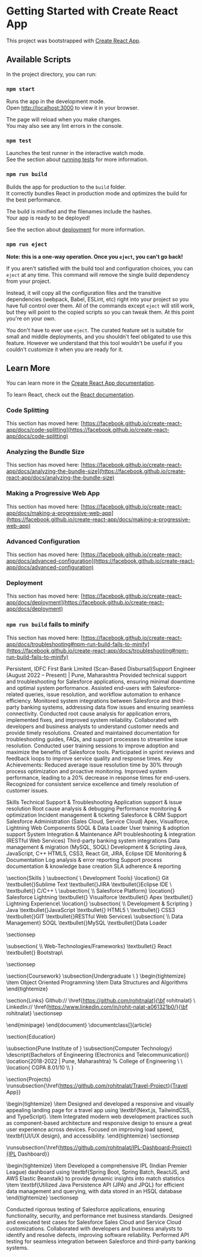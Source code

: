 # Getting Started with Create React App

This project was bootstrapped with [Create React App](https://github.com/facebook/create-react-app).

## Available Scripts

In the project directory, you can run:

### `npm start`

Runs the app in the development mode.\
Open [http://localhost:3000](http://localhost:3000) to view it in your browser.

The page will reload when you make changes.\
You may also see any lint errors in the console.

### `npm test`

Launches the test runner in the interactive watch mode.\
See the section about [running tests](https://facebook.github.io/create-react-app/docs/running-tests) for more information.

### `npm run build`

Builds the app for production to the `build` folder.\
It correctly bundles React in production mode and optimizes the build for the best performance.

The build is minified and the filenames include the hashes.\
Your app is ready to be deployed!

See the section about [deployment](https://facebook.github.io/create-react-app/docs/deployment) for more information.

### `npm run eject`

**Note: this is a one-way operation. Once you `eject`, you can't go back!**

If you aren't satisfied with the build tool and configuration choices, you can `eject` at any time. This command will remove the single build dependency from your project.

Instead, it will copy all the configuration files and the transitive dependencies (webpack, Babel, ESLint, etc) right into your project so you have full control over them. All of the commands except `eject` will still work, but they will point to the copied scripts so you can tweak them. At this point you're on your own.

You don't have to ever use `eject`. The curated feature set is suitable for small and middle deployments, and you shouldn't feel obligated to use this feature. However we understand that this tool wouldn't be useful if you couldn't customize it when you are ready for it.

## Learn More

You can learn more in the [Create React App documentation](https://facebook.github.io/create-react-app/docs/getting-started).

To learn React, check out the [React documentation](https://reactjs.org/).

### Code Splitting

This section has moved here: [https://facebook.github.io/create-react-app/docs/code-splitting](https://facebook.github.io/create-react-app/docs/code-splitting)

### Analyzing the Bundle Size

This section has moved here: [https://facebook.github.io/create-react-app/docs/analyzing-the-bundle-size](https://facebook.github.io/create-react-app/docs/analyzing-the-bundle-size)

### Making a Progressive Web App

This section has moved here: [https://facebook.github.io/create-react-app/docs/making-a-progressive-web-app](https://facebook.github.io/create-react-app/docs/making-a-progressive-web-app)

### Advanced Configuration

This section has moved here: [https://facebook.github.io/create-react-app/docs/advanced-configuration](https://facebook.github.io/create-react-app/docs/advanced-configuration)

### Deployment

This section has moved here: [https://facebook.github.io/create-react-app/docs/deployment](https://facebook.github.io/create-react-app/docs/deployment)

### `npm run build` fails to minify

This section has moved here: [https://facebook.github.io/create-react-app/docs/troubleshooting#npm-run-build-fails-to-minify](https://facebook.github.io/create-react-app/docs/troubleshooting#npm-run-build-fails-to-minify)







Persistent, IDFC First Bank Limited (Scan-Based Disbursal)Support Engineer (August 2022 – Present) | Pune, Maharashtra
Provided technical support and troubleshooting for Salesforce applications, ensuring minimal downtime and optimal system performance.
Assisted end-users with Salesforce-related queries, issue resolution, and workflow automation to enhance efficiency.
Monitored system integrations between Salesforce and third-party banking systems, addressing data flow issues and ensuring seamless connectivity.
Conducted root cause analysis for application errors, implemented fixes, and improved system reliability.
Collaborated with developers and business analysts to understand customer needs and provide timely resolutions.
Created and maintained documentation for troubleshooting guides, FAQs, and support processes to streamline issue resolution.
Conducted user training sessions to improve adoption and maximize the benefits of Salesforce tools.
Participated in sprint reviews and feedback loops to improve service quality and response times.
Key Achievements:
Reduced average issue resolution time by 30% through process optimization and proactive monitoring.
Improved system performance, leading to a 20% decrease in response times for end-users.
Recognized for consistent service excellence and timely resolution of customer issues.





Skills
Technical Support & Troubleshooting
Application support & issue resolution
Root cause analysis & debugging
Performance monitoring & optimization
Incident management & ticketing
Salesforce & CRM Support
Salesforce Administration (Sales Cloud, Service Cloud)
Apex, Visualforce, Lightning Web Components
SOQL & Data Loader
User training & adoption support
System Integration & Maintenance
API troubleshooting & integration (RESTful Web Services)
Third-party banking system integrations
Data management & migration (MySQL, SOQL)
Development & Scripting
Java, JavaScript, C++
HTML5, CSS3, React
Git, JIRA, Eclipse IDE
Monitoring & Documentation
Log analysis & error reporting
Support process documentation & knowledge base creation
SLA adherence & reporting







\section{Skills }
\subsection{ \\ Development Tools}
\location{}
Git \textbullet{}Sublime Text \textbullet{}JIRA \textbullet{}Eclipse IDE \\  \textbullet{} C/C++ \\
\subsection{ \\\ Salesforce Platform}
\location{}
Salesforce Lightning  \textbullet{} Visualforce   \textbullet{} Apex  \textbullet{} Lightning Experience\\
\location{}
\subsection{ \\\ Development \& Scripting }
Java \textbullet{}JavaScript \textbullet{} HTML5 \\ \textbullet{} CSS3 \textbullet{}GIT \textbullet{}RESTful Web Services\\
\subsection{ \\\ Data Management}
SOQL \textbullet{}MySQL \textbullet{}Data Loader  

\sectionsep

\subsection{ \\\ Web-Technologies/Frameworks}
\textbullet{} React \textbullet{} Bootstrap\\

\sectionsep





\section{Coursework}
\subsection{Undergraduate \\ }
\begin{tightemize}
\item Object Oriented Programming
\item Data Structures and Algorithms
\end{tightemize}






\section{Links}
Github:// \href{https://github.com/rohitnalat}{\bf rohitnalat} \\
LinkedIn://  \href{https://www.linkedin.com/in/rohit-nalat-a061321b0/}{\bf rohitnalat}
\sectionsep

\end{minipage}
\end{document}  \documentclass[]{article}





\section{Education}

\subsection{Pune Institute of }
\subsection{Computer Technology}
\descript{Bachelors of Engineering (Electronics and Telecommunication)}
\location{2018-2022 | Pune, Maharashtra}
% College of Engineering \\
 \\
\location{ CGPA 8.01/10 \\\ }









\section{Projects}
\runsubsection{\href{https://github.com/rohitnalat/Travel-Project}{Travel App}}


\begin{tightemize}
\item Designed and developed a responsive and visually appealing landing page for a travel app using \textbf{Next.js, TailwindCSS, and TypeScript}.
\item Integrated modern web development practices such as component-based architecture and responsive design to ensure a great user experience across devices. Focused on improving load speed, \textbf{UI/UX design}, and accessibility.
\end{tightemize}
\sectionsep

\runsubsection{\href{https://github.com/rohitnalat/IPL-Dashboard-Project}{IPL Dashboard}}

\begin{tightemize}
\item Developed a comprehensive IPL (Indian Premier League) dashboard using \textbf{Spring Boot, Spring Batch, ReactJS, and AWS Elastic Beanstalk} to provide dynamic insights into match statistics
\item \textbf{Utilized Java Persistence API (JPA) and JPQL} for efficient data management and querying, with data stored in an HSQL database
\end{tightemize}
\sectionsep





Conducted rigorous testing of Salesforce applications, ensuring functionality, security, and performance met business standards.
Designed and executed test cases for Salesforce Sales Cloud and Service Cloud customizations.
Collaborated with developers and business analysts to identify and resolve defects, improving software reliability.
Performed API testing for seamless integration between Salesforce and third-party banking systems.
